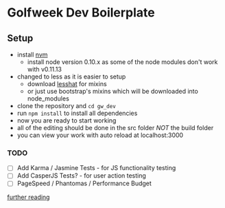 # Golfweek Dev Boilerplate


## Setup

* install [nvm](https://github.com/creationix/nvm)
    * install node version 0.10.x as some of the node modules don't work with v0.11.13
* changed to less as it is easier to setup
	* download [lesshat](http://lesshat.madebysource.com/) for mixins 
	* or just use bootstrap's mixins which will be downloaded into node_modules
* clone the repository and ```cd gw_dev```
* run ```npm install``` to install all dependencies
* now you are ready to start working
* all of the editing should be done in the src folder _NOT_ the build folder
* you can view your work with auto reload at localhost:3000

### TODO
- [ ] Add Karma / Jasmine Tests - for JS functionality testing
- [ ] Add CasperJS Tests? - for user action testing
- [ ] PageSpeed / Phantomas / Performance Budget

[further reading](http://rupl.github.io/frontend-testing/#/)